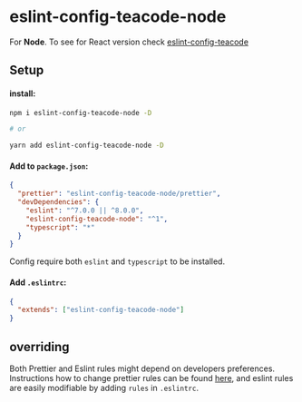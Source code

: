 # eslint-config-teacode-node

For **Node**. To see for React version check [eslint-config-teacode](https://github.com/teacodeio/eslint-config-teacode.git#readme)

## Setup 

#### install:
```bash
npm i eslint-config-teacode-node -D

# or 

yarn add eslint-config-teacode-node -D
```


#### Add to `package.json`:
```json
{
  "prettier": "eslint-config-teacode-node/prettier",
  "devDependencies": {
    "eslint": "^7.0.0 || ^8.0.0",
    "eslint-config-teacode-node": "^1",
    "typescript": "*"
  }
}
```
Config require both `eslint` and  `typescript` to be installed.

#### Add `.eslintrc`:
```json
{
  "extends": ["eslint-config-teacode-node"]
}
```

## overriding
Both Prettier and Eslint rules might depend on developers preferences.
Instructions how to change prettier rules can be found [here](https://prettier.io/docs/en/configuration.html#sharing-configurations),
and eslint rules are easily modifiable by adding `rules` in `.eslintrc`.



